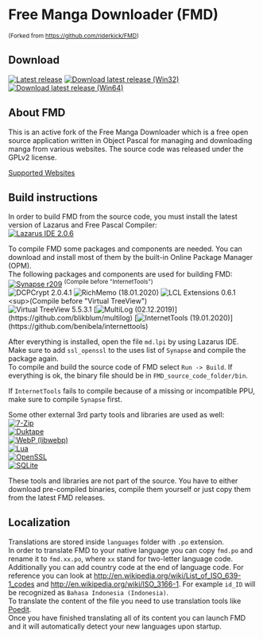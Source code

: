 # Free Manga Downloader (FMD)

<sup>(Forked from https://github.com/riderkick/FMD)</sup>

## Download

[![Latest release](https://img.shields.io/github/release/fmd-project-team/FMD.svg)](https://github.com/fmd-project-team/FMD/releases/latest)
[![Download latest release (Win32)](https://img.shields.io/github/downloads/fmd-project-team/FMD/latest/fmd_1.2.1.0_i386-win32.7z.svg?label=Win32)](https://github.com/fmd-project-team/FMD/releases/download/1.2.1.0/fmd_1.2.1.0_i386-win32.7z)
[![Download latest release (Win64)](https://img.shields.io/github/downloads/fmd-project-team/FMD/latest/fmd_1.2.1.0_x86_64-win64.7z.svg?label=Win64)](https://github.com/fmd-project-team/FMD/releases/download/1.2.1.0/fmd_1.2.1.0_x86_64-win64.7z)

## About FMD

This is an active fork of the Free Manga Downloader which is a free open source application written in Object Pascal for managing and downloading manga from various websites. The source code was released under the GPLv2 license.  
  
  
[Supported Websites](https://github.com/fmd-project-team/FMD/wiki/Supported-Websites)  
  
## Build instructions

In order to build FMD from the source code, you must install the latest version of Lazarus and Free Pascal Compiler:  
[![Lazarus IDE 2.0.6](https://img.shields.io/badge/Lazarus%20IDE-2.0.6-Blue.svg)](http://www.lazarus-ide.org/)  

To compile FMD some packages and components are needed. You can download and install most of them by the built-in Online Package Manager (OPM).  
The following packages and components are used for building FMD:  
[![Synapse r209](https://img.shields.io/badge/Synapse-r209-Blue.svg)](https://sourceforge.net/p/synalist/code/HEAD/tree/trunk/) <sup>(Compile before "InternetTools")</sup>  
![DCPCrypt 2.0.4.1](https://img.shields.io/badge/DCPCrypt-OPM%20(2.0.4.1)-Blue.svg)  
![RichMemo (18.01.2020)](https://img.shields.io/badge/RichMemo-OPM%20(18.01.2020)-Blue.svg)  
![LCL Extensions 0.6.1](https://img.shields.io/badge/LCL%20Extensions-OPM%20(0.6.1)-Blue.svg) <sup>(Compile before "Virtual TreeView")</sup>  
![Virtual TreeView 5.5.3.1](https://img.shields.io/badge/Virtual%20TreeView-OPM%20(5.5.3.1)-Blue.svg)  
[![MultiLog (02.12.2019)](https://img.shields.io/badge/MultiLog-git%20master%20commit%20fd700fa5343c1b0e08063f88a1e6761036b10efc%20(02.12.2019)-Blue.svg)](https://github.com/blikblum/multilog)  
[![InternetTools (19.01.2020)](https://img.shields.io/badge/InternetTools-git%20master%20commit%20b834f9a3699e7d01bbd0cfafa8c4f7f75cff274d%20(19.01.2020)-Blue.svg)](https://github.com/benibela/internettools)  
  
After everything is installed, open the file `md.lpi` by using Lazarus IDE.  
Make sure to add `ssl_openssl` to the uses list of `Synapse` and compile the package again.  
To compile and build the source code of FMD select `Run -> Build`. If everything is ok, the binary file should be in `FMD_source_code_folder/bin`.  
  
If `InternetTools` fails to compile because of a missing or incompatible PPU, make sure to compile `Synapse` first.  
  
Some other external 3rd party tools and libraries are used as well:  
[![7-Zip](https://img.shields.io/badge/7--Zip%20(Standalone)-19.00-Blue.svg)](https://www.7-zip.org)  
[![Duktape](https://img.shields.io/badge/Duktape-2.5.0-Blue.svg)](https://github.com/grijjy/DelphiDuktape)  
[![WebP (libwebp)](https://img.shields.io/badge/WebP%20(libwebp)-1.1.0-Blue.svg)](https://github.com/webmproject/libwebp/)  
[![Lua](https://img.shields.io/badge/Lua-5.3.3-Blue.svg)](http://luabinaries.sourceforge.net/)  
[![OpenSSL](https://img.shields.io/badge/OpenSSL-1.1.1d-Blue.svg)](https://www.openssl.org/)  
[![SQLite](https://img.shields.io/badge/SQLite-3.30.1-Blue.svg)](https://www.sqlite.org/)  
  
These tools and libraries are not part of the source. You have to either download pre-compiled binaries, compile them yourself or just copy them from the latest FMD releases.  
  
## Localization

Translations are stored inside `languages` folder with `.po` extension.  
In order to translate FMD to your native language you can copy `fmd.po` and rename it to `fmd.xx.po`, where `xx` stand for two-letter language code.  
Additionally you can add country code at the end of language code. For reference you can look at http://en.wikipedia.org/wiki/List_of_ISO_639-1_codes and http://en.wikipedia.org/wiki/ISO_3166-1. For example `id_ID` will be recognized as `Bahasa Indonesia (Indonesia)`.  
To translate the content of the file you need to use translation tools like [Poedit](https://poedit.net).  
Once you have finished translating all of its content you can launch FMD and it will automatically detect your new languages upon startup.
